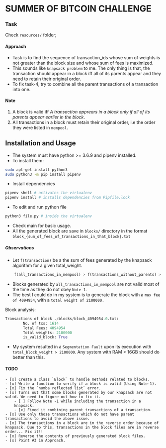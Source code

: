 # SUMMER OF BITCOIN CHALLENGE

### Task
Check `resources/` folder;

#### Approach
- Task is to find the sequence of transaction_ids whose sum of weights is not greater than the block size and whose sum of fees is maximized.
- This sounds like `knapsack problem` to me. The only thing is that, the transaction should appear in a block iff all of its parents appear and they need to retain their original order.
- To fix task-4, try to combine all the parent transactions of a transaction into one.

#### Note
1. A block is valid iff _A transaction apprears in a block only if all of its parents appear earlier in the block_.
2. All transactions in a block must retain their original order, i.e the order they were listed in `mempool`.


## Installation and Usage
- The system must have python >= 3.6.9 and pipenv installed.
- To install them:

```bash
sudo apt-get install python3
sudo python3 -m pip install pipenv
```
- Install dependencies
```bash
pipenv shell # activates the virtualenv
pipenv install # installs dependencies from Pipfile.lock
```

- To edit and run python file
```bash
python3 file.py # inside the virtualenv
```

- Check main for basic usage.
- All the generated block are save in `blocks/` directory in the format `block_{sum_of_fees_of_transactions_in_that_block}.txt` 


##### Observations
- Let `f(transaction)` be a the sum of fees generated by the knapsack algorithm for a given total_weight.
```python
    f(all_transactions_in_mempool) > f(transactions_without_parents) > f(transactions_with_parents_combined)
```
- Blocks generated by `all_transactions_in_mempool` are not valid most of the time as they do not obey `Note-1`.
- The best I could do in my system is to generate the block with a `max fee of 4094954`, with a `total weight of 2100000.`

Block analysis:
```python
Transactions of block ./blocks/block_4094954.0.txt:
        No. of txs: 1614
        Total Fees: 4094954
        Total weights: 2100000
        is_valid_block: True
```

- My system resulted in a `Segmentation Fault` upon its execution with `total_block_weight > 2100000`. Any system with RAM > 16GB should do better than this.
#### TODO
    - [x] Create a class `Block` to handle methods related to blocks.
    - [x] Write a function to verify if a block is valid (Using Note-1).
    - [x] Fix the `numba reflected list` error.
    - [x] Turns out that some blocks generated by our knapsack are not valid. We need to figure out how to fix it.
        - [ ] Follow Note -1 while including the transaction in a 
        knapsack.
        - [x] Fixed it combining parent transactions of a transaction.
    - [x] Use only those transactions which do not have parent transactions to avoid the above issue.
    - [x] The transactions in a block are in the reverse order because of knapsack. Due to this, transactions in the block files are in reverse order... Fix it!!
    - [x] Reverse the contents of previously generated block files.
    - [x] Point #3 in Approach.
